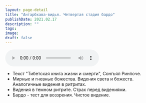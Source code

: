 ```yaml
---
layout: page-detail
title: "Антарбхава-видья. Четвертая стадия бардо"
publishDate: 2021.02.17
description: ""
tags:
image:
draft: false
---
```


<audio title="2021.02.17 - Антарбхава-видья. Четвертая стадия бардо.mp3" src="/upload/iblock/120/120f5062e202013ded5897cad8fd185f.mp3" controls=""></audio>

* Текст "Тибетская книга жизни и смерти", Сонгьял Ринпоче.
* Мирные и гневные божества. Видения света и божеств. Аналогичные видения в ритритах.
* Видения в темном ритрите. Страх перед видениями.
* Бардо - тест для воззрения. Чистое видение.

  
